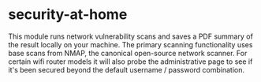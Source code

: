 security-at-home
================

This module runs network vulnerability scans and saves a PDF summary of the result locally on your machine. The primary scanning functionality uses base scans from NMAP, the canonical open-source network scanner. For certain wifi router models it will also probe the administrative page to see if it's been secured beyond the default username / password combination.
